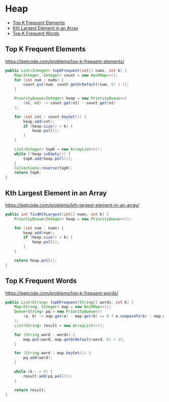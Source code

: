 # Heap

+ [Top K Frequent Elements](#top-k-frequent-elements)
+ [Kth Largest Element in an Array](#kth-largest-element-in-an-array)
+ [Top K Frequent Words](#top-k-frequent-words)

## Top K Frequent Elements

https://leetcode.com/problems/top-k-frequent-elements/

```java
public List<Integer> topKFrequent(int[] nums, int k) {
    Map<Integer, Integer> count = new HashMap<>();
    for (int num : nums) {
        count.put(num, count.getOrDefault(num, 0) + 1);
    }

    PriorityQueue<Integer> heap = new PriorityQueue<>(
        (n1, n2) -> count.get(n1) - count.get(n2)
    );

    for (int cnt : count.keySet()) {
        heap.add(cnt);
        if (heap.size() > k) {
            heap.poll();
        }
    }

    List<Integer> topK = new ArrayList<>();
    while (!heap.isEmpty()) {
        topK.add(heap.poll());
    }
    Collections.reverse(topK);
    return topK;
}
```

## Kth Largest Element in an Array

https://leetcode.com/problems/kth-largest-element-in-an-array/

```java
public int findKthLargest(int[] nums, int k) {
    PriorityQueue<Integer> heap = new PriorityQueue<>();

    for (int num : nums) {
        heap.add(num);
        if (heap.size() > k) {
            heap.poll();
        }
    }

    return heap.poll();
}
```

## Top K Frequent Words

https://leetcode.com/problems/top-k-frequent-words/

```java
public List<String> topKFrequent(String[] words, int k) {
    Map<String, Integer> map = new HashMap<>();
    Queue<String> pq = new PriorityQueue<>(
        (a, b) -> map.get(a) - map.get(b) == 0 ? a.compareTo(b) : map.get(b) - map.get(a)
    );
    List<String> result = new ArrayList<>();

    for (String word : words) {
        map.put(word, map.getOrDefault(word, 0) + 1);
    }

    for (String word : map.keySet()) {
        pq.add(word);
    }

    while (k-- > 0) {
        result.add(pq.poll());
    }

    return result;
}
```
